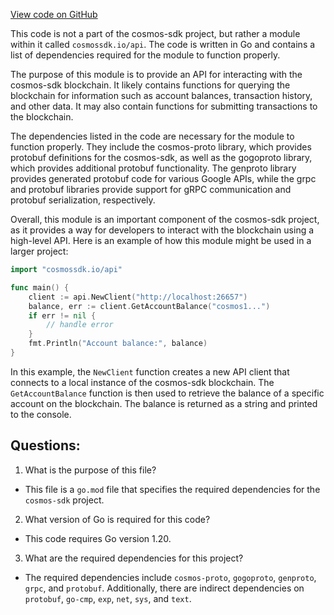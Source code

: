 [View code on GitHub](https://github.com/cosmos/cosmos-sdk.git/api/go.mod)

This code is not a part of the cosmos-sdk project, but rather a module within it called `cosmossdk.io/api`. The code is written in Go and contains a list of dependencies required for the module to function properly. 

The purpose of this module is to provide an API for interacting with the cosmos-sdk blockchain. It likely contains functions for querying the blockchain for information such as account balances, transaction history, and other data. It may also contain functions for submitting transactions to the blockchain.

The dependencies listed in the code are necessary for the module to function properly. They include the cosmos-proto library, which provides protobuf definitions for the cosmos-sdk, as well as the gogoproto library, which provides additional protobuf functionality. The genproto library provides generated protobuf code for various Google APIs, while the grpc and protobuf libraries provide support for gRPC communication and protobuf serialization, respectively.

Overall, this module is an important component of the cosmos-sdk project, as it provides a way for developers to interact with the blockchain using a high-level API. Here is an example of how this module might be used in a larger project:

```go
import "cosmossdk.io/api"

func main() {
    client := api.NewClient("http://localhost:26657")
    balance, err := client.GetAccountBalance("cosmos1...")
    if err != nil {
        // handle error
    }
    fmt.Println("Account balance:", balance)
}
```

In this example, the `NewClient` function creates a new API client that connects to a local instance of the cosmos-sdk blockchain. The `GetAccountBalance` function is then used to retrieve the balance of a specific account on the blockchain. The balance is returned as a string and printed to the console.
## Questions: 
 1. What is the purpose of this file?
- This file is a `go.mod` file that specifies the required dependencies for the `cosmos-sdk` project.

2. What version of Go is required for this code?
- This code requires Go version 1.20.

3. What are the required dependencies for this project?
- The required dependencies include `cosmos-proto`, `gogoproto`, `genproto`, `grpc`, and `protobuf`. Additionally, there are indirect dependencies on `protobuf`, `go-cmp`, `exp`, `net`, `sys`, and `text`.